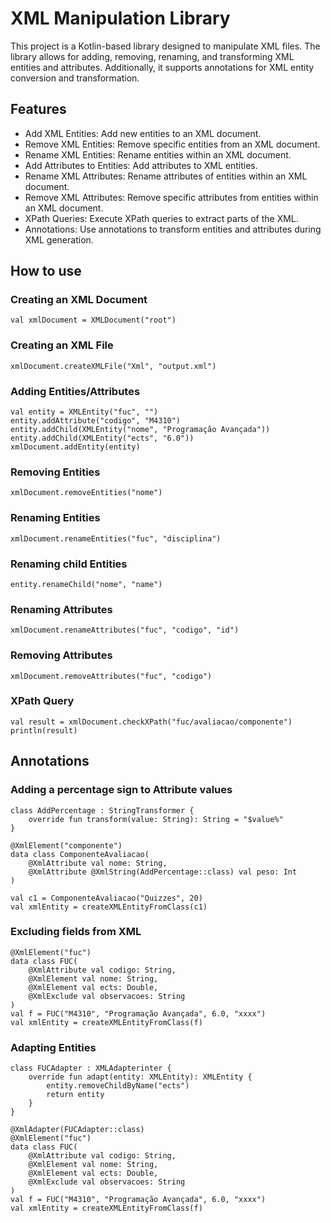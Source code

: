 # XML Manipulation Library
This project is a Kotlin-based library designed to manipulate XML files. 
The library allows for adding, removing, renaming, and transforming XML entities and attributes. Additionally, it supports annotations for XML entity conversion and transformation.

## Features
- Add XML Entities: Add new entities to an XML document.
- Remove XML Entities: Remove specific entities from an XML document.
- Rename XML Entities: Rename entities within an XML document.
- Add Attributes to Entities: Add attributes to XML entities.
- Rename XML Attributes: Rename attributes of entities within an XML document.
- Remove XML Attributes: Remove specific attributes from entities within an XML document.
- XPath Queries: Execute XPath queries to extract parts of the XML.
- Annotations: Use annotations to transform entities and attributes during XML generation.

## How to use

### Creating an XML Document
`val xmlDocument = XMLDocument("root")`

### Creating an XML File
`xmlDocument.createXMLFile("Xml", "output.xml")`

### Adding Entities/Attributes
```
val entity = XMLEntity("fuc", "")
entity.addAttribute("codigo", "M4310")
entity.addChild(XMLEntity("nome", "Programação Avançada"))
entity.addChild(XMLEntity("ects", "6.0"))
xmlDocument.addEntity(entity)
```

### Removing Entities
`xmlDocument.removeEntities("nome")`

### Renaming Entities
`xmlDocument.renameEntities("fuc", "disciplina")`

### Renaming child Entities
`entity.renameChild("nome", "name") `

### Renaming Attributes
`xmlDocument.renameAttributes("fuc", "codigo", "id")`

### Removing Attributes
`xmlDocument.removeAttributes("fuc", "codigo")`

### XPath Query
```
val result = xmlDocument.checkXPath("fuc/avaliacao/componente")
println(result)
```

## Annotations

### Adding a percentage sign to Attribute values
```
class AddPercentage : StringTransformer {
    override fun transform(value: String): String = "$value%"
}

@XmlElement("componente")
data class ComponenteAvaliacao(
    @XmlAttribute val nome: String,
    @XmlAttribute @XmlString(AddPercentage::class) val peso: Int
)

val c1 = ComponenteAvaliacao("Quizzes", 20)
val xmlEntity = createXMLEntityFromClass(c1)
```

### Excluding fields from XML
```
@XmlElement("fuc")
data class FUC(
    @XmlAttribute val codigo: String,
    @XmlElement val nome: String,
    @XmlElement val ects: Double,
    @XmlExclude val observacoes: String
)
val f = FUC("M4310", "Programação Avançada", 6.0, "xxxx")
val xmlEntity = createXMLEntityFromClass(f)
```

### Adapting Entities
```
class FUCAdapter : XMLAdapterinter {
    override fun adapt(entity: XMLEntity): XMLEntity {
        entity.removeChildByName("ects")
        return entity
    }
}

@XmlAdapter(FUCAdapter::class)
@XmlElement("fuc")
data class FUC(
    @XmlAttribute val codigo: String,
    @XmlElement val nome: String,
    @XmlElement val ects: Double,
    @XmlExclude val observacoes: String
)
val f = FUC("M4310", "Programação Avançada", 6.0, "xxxx")
val xmlEntity = createXMLEntityFromClass(f)
```
